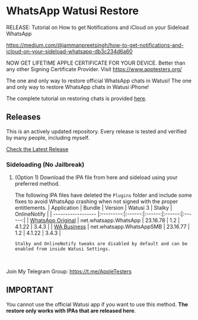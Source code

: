 [original]: https://github.com/iammanpreetsingh/WhatsApp-Watusi-Restore/releases/download/v23.16.78/WhatsApp_23.16.78_Watusi_1.2_Stalky_4.1.22_OnlineNotify_3.4.3_@thisismanpreets_apptesters.org.ipa
[business]: https://github.com/iammanpreetsingh/WhatsApp-Watusi-Restore/releases/download/v23.16.78/WhatsAppBusiness_23.16.77_Watusi_1.2_Stalky_4.1.22_OnlineNotify_3.4.3_@thisismanpreets_apptesters.org.ipa

# WhatsApp Watusi Restore

RELEASE: Tutorial on How to get Notifications and iCloud on your Sideload WhatsApp

https://medium.com/@iammanpreetsingh/how-to-get-notifications-and-icloud-on-your-sideload-whatsapp-db3c234d6a60

NOW GET LIFETIME APPLE CERTIFICATE FOR YOUR DEVICE. Better than any other Signing Certificate Provider.
Visit https://www.apptesters.org/

The one and only way to restore official WhatsApp chats in Watusi!
The one and only way to restore WhatsApp chats in Watusi iPhone!

The complete tutorial on restoring chats is provided [here](https://bit.ly/Watusi-Manpreet).


## Releases

This is an actively updated repository. Every release is tested and verified by many people, including myself.

[Check the Latest Release](https://github.com/iammanpreetsingh/WhatsApp-Watusi-Restore/releases/latest)

### Sideloading (No Jailbreak)

1. (Option 1) Download the IPA file from here and sideload using your preferred method.

    The following IPA files have deleted the `Plugins` folder and include some fixes to avoid WhatsApp crashing when not signed with the proper entitlements.
    | Application | Bundle | Version | Watusi 3 | Stalky | OnlineNotify |
    | ------------------ |:---------:|:------:|:------:|:------:|:------:|
    | [WhatsApp Original][original] | net.whatsapp.WhatsApp | 23.16.78 | 1.2 | 4.1.22 | 3.4.3 |
    | [WA Business][business] | net.whatsapp.WhatsAppSMB | 23.16.77 | 1.2 | 4.1.22 | 3.4.3 |

    `Stalky and OnlineNotify tweaks are disabled by default and can be enabled from inside Watusi Settings.`
    
&nbsp;

Join My Telegram Group: https://t.me/AppleTesters 


## IMPORTANT

You cannot use the official Watusi app if you want to use this method. **The restore only works with IPAs that are released here**. 
